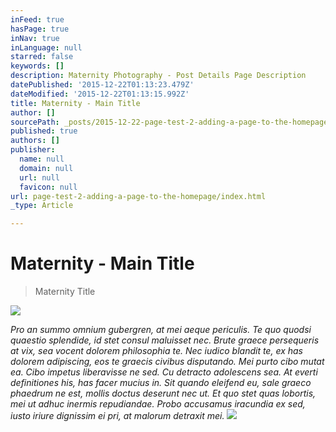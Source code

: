 ```yaml
---
inFeed: true
hasPage: true
inNav: true
inLanguage: null
starred: false
keywords: []
description: Maternity Photography - Post Details Page Description
datePublished: '2015-12-22T01:13:23.479Z'
dateModified: '2015-12-22T01:13:15.992Z'
title: Maternity - Main Title
author: []
sourcePath: _posts/2015-12-22-page-test-2-adding-a-page-to-the-homepage.md
published: true
authors: []
publisher:
  name: null
  domain: null
  url: null
  favicon: null
url: page-test-2-adding-a-page-to-the-homepage/index.html
_type: Article

---
```

# Maternity - Main Title

> Maternity Title

![](https://s3-us-west-2.amazonaws.com/the-grid-img/p/c6a4651cbd2bec18af0500775dbffe7939de8f1b.jpg)

_Pro an summo omnium gubergren, at mei aeque periculis. Te quo quodsi quaestio splendide, id stet consul maluisset nec. Brute graece persequeris at vix, sea vocent dolorem philosophia te. Nec iudico blandit te, ex has dolorem adipiscing, eos te graecis civibus disputando. Mei purto cibo mutat ea. Cibo impetus liberavisse ne sed.
Cu detracto adolescens sea. At everti definitiones his, has facer mucius in. Sit quando eleifend eu, sale graeco phaedrum ne est, mollis doctus deserunt nec ut. Et quo stet quas lobortis, mei ut adhuc inermis repudiandae. Probo accusamus iracundia ex sed, iusto iriure dignissim ei pri, at malorum detraxit mei._
![](https://the-grid-user-content.s3-us-west-2.amazonaws.com/1226534c-6b7d-4ed2-a0cb-84f34e96eb5c.jpg)